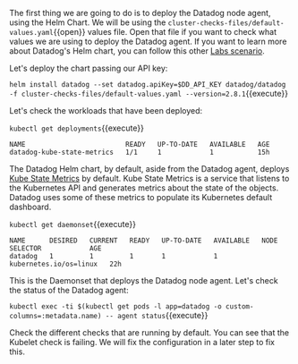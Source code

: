 The first thing we are going to do is to deploy the Datadog node agent, using the Helm Chart. We will be using the `cluster-checks-files/default-values.yaml`{{open}} values file. Open that file if you want to check what values we are using to deploy the Datadog agent. If you want to learn more about Datadog's Helm chart, you can follow this other [Labs scenario](https://labs.datadoghq.com/snippets/an-introduction-to-the-different-options-for-datadog-helm-chart).

Let's deploy the chart passing our API key:

`helm install datadog --set datadog.apiKey=$DD_API_KEY datadog/datadog -f cluster-checks-files/default-values.yaml --version=2.8.1`{{execute}}

Let's check the workloads that have been deployed:

`kubectl get deployments`{{execute}}

```
NAME                         READY   UP-TO-DATE   AVAILABLE   AGE
datadog-kube-state-metrics   1/1     1            1           15h
```

The Datadog Helm chart, by default, aside from the Datadog agent, deploys [Kube State Metrics](https://github.com/kubernetes/kube-state-metrics) by default. Kube State Metrics is a service that listens to the Kubernetes API and generates metrics about the state of the objects. Datadog uses some of these metrics to populate its Kubernetes default dashboard.

`kubectl get daemonset`{{execute}}

```
NAME      DESIRED   CURRENT   READY   UP-TO-DATE   AVAILABLE   NODE SELECTOR            AGE
datadog   1         1         1       1            1           kubernetes.io/os=linux   22h
```

This is the Daemonset that deploys the Datadog node agent. Let's check the status of the Datadog agent:

`kubectl exec -ti $(kubectl get pods -l app=datadog -o custom-columns=:metadata.name) -- agent status`{{execute}}

Check the different checks that are running by default. You can see that the Kubelet check is failing. We will fix the configuration in a later step to fix this.
